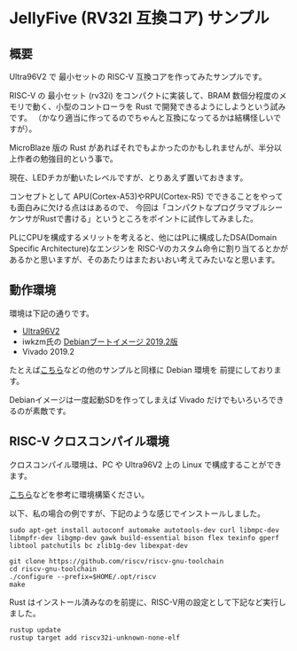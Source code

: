 # JellyFive (RV32I 互換コア) サンプル

## 概要

Ultra96V2 で 最小セットの RISC-V 互換コアを作ってみたサンプルです。

RISC-V の 最小セット (rv32i) をコンパクトに実装して、BRAM 数個分程度のメモリで動く、小型のコントローラを Rust で開発できるようにしようという試みです。
（かなり適当に作ってるのでちゃんと互換になってるかは結構怪しいですが）。

MicroBlaze 版の Rust があればそれでもよかったのかもしれませんが、半分以上作者の勉強目的という事で。

現在、LEDチカが動いたレベルですが、とりあえず置いておきます。

コンセプトとして APU(Cortex-A53)やRPU(Cortex-R5) でできることをやっても面白みに欠ける点ははあるので、
今回は「コンパクトなプログラマブルシーケンサがRustで書ける」というところをポイントに試作してみました。

PLにCPUを構成するメリットを考えると、他にはPLに構成したDSA(Domain Specific Architecture)なエンジンを
RISC-Vのカスタム命令に割り当てるとかがあるかと思いますが、そのあたりはまたおいおい考えてみたいなと思います。

## 動作環境

環境は下記の通りです。

- [Ultra96V2](https://www.avnet.com/wps/portal/japan/products/product-highlights/ultra96/)
-  iwkzm氏の [Debianブートイメージ 2019.2版](https://qiita.com/ikwzm/items/92221c5ea6abbd5e991c)
- Vivado 2019.2

たとえば[こちら](../ultra96v2_udmabuf_sample/README.md)などの他のサンプルと同様に Debian 環境を
前提にしております。

Debianイメージは一度起動SDを作ってしまえば Vivado だけでもいろいろできるのが素敵です。



## RISC-V クロスコンパイル環境

クロスコンパイル環境は、PC や Ultra96V2 上の Linux で構成することができます。

[こちら](https://github.com/riscv-collab/riscv-gnu-toolchain)などを参考に環境構築ください。


以下、私の場合の例ですが、下記のような感じでインストールしました。


```
sudo apt-get install autoconf automake autotools-dev curl libmpc-dev libmpfr-dev libgmp-dev gawk build-essential bison flex texinfo gperf libtool patchutils bc zlib1g-dev libexpat-dev

git clone https://github.com/riscv/riscv-gnu-toolchain
cd riscv-gnu-toolchain
./configure --prefix=$HOME/.opt/riscv
make
```

Rust はインストール済みなのを前提に、RISC-V用の設定として下記など実行しました。

```
rustup update
rustup target add riscv32i-unknown-none-elf
```

